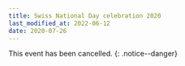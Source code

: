 ```yaml
---
title: Swiss National Day celebration 2020
last_modified_at: 2022-06-12
date: 2020-07-26
---
```


This event has been cancelled.
{: .notice--danger}
